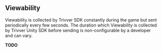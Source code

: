 ## Viewability

Viewability is collected by Trivver SDK constantly during the game but sent periodically every few seconds. The duration which Viewability is collected by Trivver Unity SDK before sending is non-configurable by a developer and can vary.

**TODO**  
